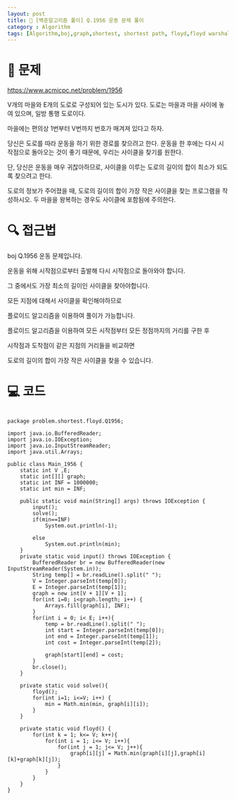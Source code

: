 ```yaml
---
layout: post
title: 📖 [백준알고리즘 풀이] Q.1956 운동 문제 풀이 
category : Algorithm
tags: [Algorithm,boj,graph,shortest, shortest path, floyd,floyd warshall]
---
```

# 📖 문제
https://www.acmicpc.net/problem/1956

V개의 마을와 E개의 도로로 구성되어 있는 도시가 있다. 도로는 마을과 마을 사이에 놓여 있으며, 일방 통행 도로이다.

마을에는 편의상 1번부터 V번까지 번호가 매겨져 있다고 하자.

당신은 도로를 따라 운동을 하기 위한 경로를 찾으려고 한다. 운동을 한 후에는 다시 시작점으로 돌아오는 것이 좋기 때문에, 우리는 사이클을 찾기를 원한다.

단, 당신은 운동을 매우 귀찮아하므로, 사이클을 이루는 도로의 길이의 합이 최소가 되도록 찾으려고 한다.

도로의 정보가 주어졌을 때, 도로의 길이의 합이 가장 작은 사이클을 찾는 프로그램을 작성하시오. 두 마을을 왕복하는 경우도 사이클에 포함됨에 주의한다.

# 🔍 접근법

boj Q.1956 운동 문제입니다.

운동을 위해 시작점으로부터 출발해 다시 시작점으로 돌아와야 합니다.

그 중에서도 가장 최소의 길이인 사이클을 찾아야합니다.

모든 지점에 대해서 사이클을 확인해야하므로

플로이드 알고리즘을 이용하여 풀이가 가능합니다.

플로이드 알고리즘을 이용하여 모든 시작점부터 모든 정점까지의 거리를 구한 후

시작점과 도착점이 같은 지점의 거리들을 비교하면

도로의 길이의 합이 가장 작은 사이클을 찾을 수 있습니다.



# 💻 코드

```

package problem.shortest.floyd.Q1956;

import java.io.BufferedReader;
import java.io.IOException;
import java.io.InputStreamReader;
import java.util.Arrays;

public class Main_1956 {
    static int V ,E;
    static int[][] graph;
    static int INF = 1000000;
    static int min = INF;

    public static void main(String[] args) throws IOException {
        input();
        solve();
        if(min==INF)
            System.out.println(-1);

        else
            System.out.println(min);
    }
    private static void input() throws IOException {
        BufferedReader br = new BufferedReader(new InputStreamReader(System.in));
        String temp[] = br.readLine().split(" ");
        V = Integer.parseInt(temp[0]);
        E = Integer.parseInt(temp[1]);
        graph = new int[V + 1][V + 1];
        for(int i=0; i<graph.length; i++) {
            Arrays.fill(graph[i], INF);
        }
        for(int i = 0; i< E; i++){
            temp = br.readLine().split(" ");
            int start = Integer.parseInt(temp[0]);
            int end = Integer.parseInt(temp[1]);
            int cost = Integer.parseInt(temp[2]);

            graph[start][end] = cost;
        }
        br.close();
    }

    private static void solve(){
        floyd();
        for(int i=1; i<=V; i++) {
            min = Math.min(min, graph[i][i]);
        }
    }

    private static void floyd() {
        for(int k = 1; k<= V; k++){
            for(int i = 1; i<= V; i++){
                for(int j = 1; j<= V; j++){
                    graph[i][j] = Math.min(graph[i][j],graph[i][k]+graph[k][j]);
                }
            }
        }
    }
}


```